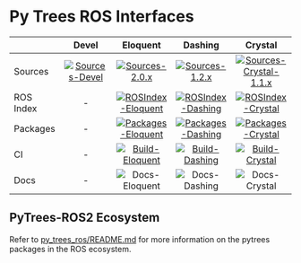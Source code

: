 # Py Trees ROS Interfaces

| | Devel | Eloquent | Dashing | Crystal |
|:---|:---:|:---:|:---:|:---:|
| Sources | [![Sources-Devel][sources-devel-image]][sources-devel] | [![Sources-2.0.x][sources-2.0.x-image]][sources-2.0.x] | [![Sources-1.2.x][sources-1.2.x-image]][sources-1.2.x] | [![Sources-Crystal-1.1.x][sources-1.1.x-image]][sources-1.1.x] |
| ROS Index | - | [![ROSIndex-Eloquent][ros-index-eloquent-image]][ros-index-eloquent] | [![ROSIndex-Dashing][ros-index-dashing-image]][ros-index-dashing] | [![ROSIndex-Crystal][ros-index-crystal-image]][ros-index-crystal] |
| Packages | - | [![Packages-Eloquent][packages-eloquent-image]][packages-eloquent] | [![Packages-Dashing][packages-dashing-image]][packages-dashing] | [![Packages-Crystal][packages-crystal-image]][packages-crystal] |
| CI | - | [![Build-Eloquent][build-eloquent-image]][build-eloquent] | [![Build-Dashing][build-dashing-image]][build-dashing] | [![Build-Crystal][build-crystal-image]][build-crystal] |
| Docs | - | ![Docs-Eloquent][docs-not-available-image] | ![Docs-Dashing][docs-not-available-image] | ![Docs-Crystal][docs-not-available-image] |


[ros-index-eloquent]: https://index.ros.org/p/py_trees_ros_interfaces/github-splintered-reality-py_trees_ros_interfaces/#eloquent
[ros-index-eloquent-image]: http://img.shields.io/badge/rosindex-eloquent-blue.svg?style=plastic
[ros-index-dashing]: https://index.ros.org/p/py_trees_ros_interfaces/github-splintered-reality-py_trees_ros_interfaces/#dashing
[ros-index-dashing-image]: http://img.shields.io/badge/rosindex-dashing-blue.svg?style=plastic
[ros-index-crystal]: https://index.ros.org/p/py_trees_ros_interfaces/github-splintered-reality-py_trees_ros_interfaces/#crystal
[ros-index-crystal-image]: http://img.shields.io/badge/rosindex-crystal-blue.svg?style=plastic

[sources-devel]: https://github.com/splintered-reality/py_trees_ros_interfaces/tree/devel
[sources-2.0.x]: https://github.com/splintered-reality/py_trees_ros_interfaces/tree/release/2.0.x
[sources-1.2.x]: https://github.com/splintered-reality/py_trees_ros_interfaces/tree/release/1.2.x
[sources-1.1.x]: https://github.com/splintered-reality/py_trees_ros_interfaces/tree/release/1.1.x
[sources-devel-image]: http://img.shields.io/badge/sources-devel-blue.svg?style=plastic
[sources-2.0.x-image]: http://img.shields.io/badge/sources-2.0.x-blue.svg?style=plastic
[sources-1.2.x-image]: http://img.shields.io/badge/sources-1.2.x-blue.svg?style=plastic
[sources-1.1.x-image]: http://img.shields.io/badge/sources-1.1.x-blue.svg?style=plastic

[packages-eloquent]: http://repo.ros2.org/status_page/ros_eloquent_default.html?q=py_trees_ros_interfaces
[packages-eloquent-image]: http://img.shields.io/badge/packages-eloquent-blue.svg?style=plastic
[packages-dashing]: http://repo.ros2.org/status_page/ros_dashing_default.html?q=py_trees_ros_interfaces
[packages-dashing-image]: http://img.shields.io/badge/packages-dashing-blue.svg?style=plastic
[packages-crystal]: http://repo.ros2.org/status_page/ros_crystal_default.html?q=py_trees_ros_interfaces
[packages-crystal-image]: http://img.shields.io/badge/packages-crystal-blue.svg?style=plastic

[build-eloquent]: http://build.ros2.org/job/Ebin_uB64__py_trees_ros_interfaces__ubuntu_bionic_amd64__binary/
[build-eloquent-image]: http://build.ros2.org/job/Ebin_uB64__py_trees_ros_interfaces__ubuntu_bionic_amd64__binary/badge/icon?style=plastic
[build-dashing]: http://build.ros2.org/job/Dbin_uB64__py_trees_ros_interfaces__ubuntu_bionic_amd64__binary/
[build-dashing-image]: http://build.ros2.org/job/Dbin_uB64__py_trees_ros_interfaces__ubuntu_bionic_amd64__binary/badge/icon?style=plastic
[build-crystal]: http://build.ros2.org/job/Cbin_uB64__py_trees_ros_interfaces__ubuntu_bionic_amd64__binary/
[build-crystal-image]: http://build.ros2.org/job/Cbin_uB64__py_trees_ros_interfaces__ubuntu_bionic_amd64__binary/badge/icon?style=plastic

[docs-not-available-image]: http://img.shields.io/badge/docs-n/a-yellow.svg?style=plastic

## PyTrees-ROS2 Ecosystem

Refer to [py_trees_ros/README.md](https://github.com/splintered-reality/py_trees_ros/blob/devel/README.md) for more information on the pytrees packages in the ROS ecosystem.
